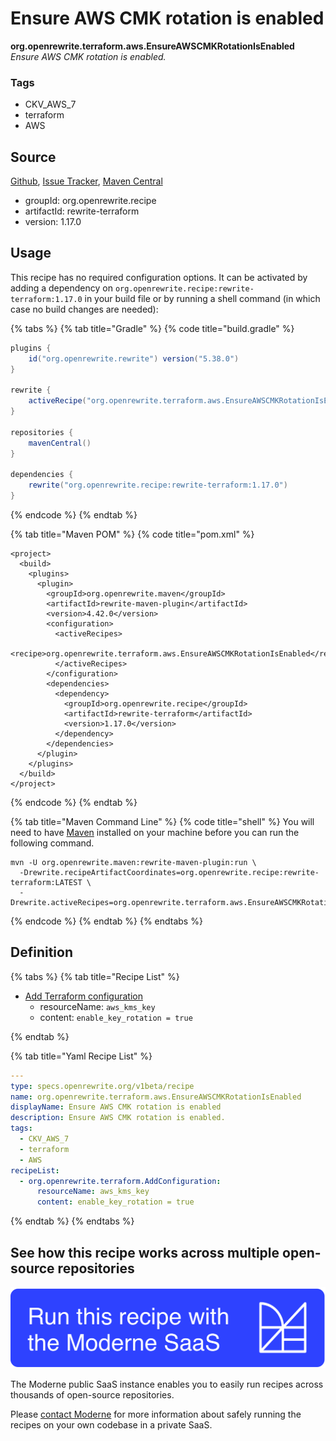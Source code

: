 # Ensure AWS CMK rotation is enabled

**org.openrewrite.terraform.aws.EnsureAWSCMKRotationIsEnabled**
_Ensure AWS CMK rotation is enabled._

### Tags

* CKV_AWS_7
* terraform
* AWS

## Source

[Github](https://github.com/openrewrite/rewrite-terraform/blob/main/src/main/resources/META-INF/rewrite/aws.yml), [Issue Tracker](https://github.com/openrewrite/rewrite-terraform/issues), [Maven Central](https://search.maven.org/artifact/org.openrewrite.recipe/rewrite-terraform/1.17.0/jar)

* groupId: org.openrewrite.recipe
* artifactId: rewrite-terraform
* version: 1.17.0


## Usage

This recipe has no required configuration options. It can be activated by adding a dependency on `org.openrewrite.recipe:rewrite-terraform:1.17.0` in your build file or by running a shell command (in which case no build changes are needed): 

{% tabs %}
{% tab title="Gradle" %}
{% code title="build.gradle" %}
```groovy
plugins {
    id("org.openrewrite.rewrite") version("5.38.0")
}

rewrite {
    activeRecipe("org.openrewrite.terraform.aws.EnsureAWSCMKRotationIsEnabled")
}

repositories {
    mavenCentral()
}

dependencies {
    rewrite("org.openrewrite.recipe:rewrite-terraform:1.17.0")
}
```
{% endcode %}
{% endtab %}

{% tab title="Maven POM" %}
{% code title="pom.xml" %}
```markup
<project>
  <build>
    <plugins>
      <plugin>
        <groupId>org.openrewrite.maven</groupId>
        <artifactId>rewrite-maven-plugin</artifactId>
        <version>4.42.0</version>
        <configuration>
          <activeRecipes>
            <recipe>org.openrewrite.terraform.aws.EnsureAWSCMKRotationIsEnabled</recipe>
          </activeRecipes>
        </configuration>
        <dependencies>
          <dependency>
            <groupId>org.openrewrite.recipe</groupId>
            <artifactId>rewrite-terraform</artifactId>
            <version>1.17.0</version>
          </dependency>
        </dependencies>
      </plugin>
    </plugins>
  </build>
</project>
```
{% endcode %}
{% endtab %}

{% tab title="Maven Command Line" %}
{% code title="shell" %}
You will need to have [Maven](https://maven.apache.org/download.cgi) installed on your machine before you can run the following command.

```shell
mvn -U org.openrewrite.maven:rewrite-maven-plugin:run \
  -Drewrite.recipeArtifactCoordinates=org.openrewrite.recipe:rewrite-terraform:LATEST \
  -Drewrite.activeRecipes=org.openrewrite.terraform.aws.EnsureAWSCMKRotationIsEnabled
```
{% endcode %}
{% endtab %}
{% endtabs %}


## Definition

{% tabs %}
{% tab title="Recipe List" %}
* [Add Terraform configuration](../../terraform/addconfiguration.md)
  * resourceName: `aws_kms_key`
  * content: `enable_key_rotation = true`

{% endtab %}

{% tab title="Yaml Recipe List" %}
```yaml
---
type: specs.openrewrite.org/v1beta/recipe
name: org.openrewrite.terraform.aws.EnsureAWSCMKRotationIsEnabled
displayName: Ensure AWS CMK rotation is enabled
description: Ensure AWS CMK rotation is enabled.
tags:
  - CKV_AWS_7
  - terraform
  - AWS
recipeList:
  - org.openrewrite.terraform.AddConfiguration:
      resourceName: aws_kms_key
      content: enable_key_rotation = true

```
{% endtab %}
{% endtabs %}

## See how this recipe works across multiple open-source repositories

[![Moderne Link Image](/.gitbook/assets/ModerneRecipeButton.png)](https://public.moderne.io/recipes/org.openrewrite.terraform.aws.EnsureAWSCMKRotationIsEnabled)

The Moderne public SaaS instance enables you to easily run recipes across thousands of open-source repositories.

Please [contact Moderne](https://moderne.io/product) for more information about safely running the recipes on your own codebase in a private SaaS.

